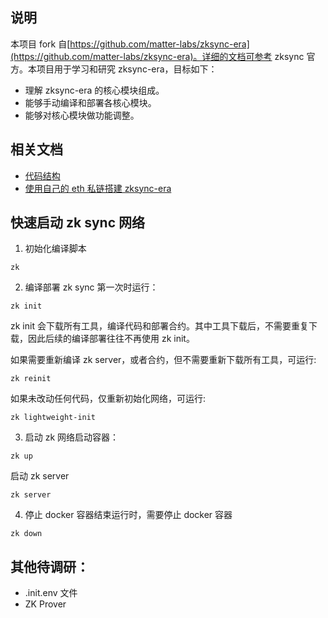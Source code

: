 ## 说明

本项目 fork 自[https://github.com/matter-labs/zksync-era](https://github.com/matter-labs/zksync-era)。详细的文档可参考
zksync 官方。本项目用于学习和研究 zksync-era，目标如下：

- 理解 zksync-era 的核心模块组成。
- 能够手动编译和部署各核心模块。
- 能够对核心模块做功能调整。

## 相关文档

- [代码结构](structure.md)
- [使用自己的 eth 私链搭建 zksync-era](eth-zksync.md)

## 快速启动 zk sync 网络

1. 初始化编译脚本

```azure
zk
```

2. 编译部署 zk sync 第一次时运行：

```azure
zk init
```

zk init 会下载所有工具，编译代码和部署合约。其中工具下载后，不需要重复下载，因此后续的编译部署往往不再使用 zk init。

如果需要重新编译 zk server，或者合约，但不需要重新下载所有工具，可运行:

```azure
zk reinit
```

如果未改动任何代码，仅重新初始化网络，可运行:

```azure
zk lightweight-init
```

3. 启动 zk 网络启动容器：

```azure
zk up
```

启动 zk server

```azure
zk server
```

4. 停止 docker 容器结束运行时，需要停止 docker 容器

```azure
zk down
```

## 其他待调研：

- .init.env 文件
- ZK Prover
